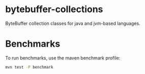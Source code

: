 bytebuffer-collections
======================

ByteBuffer collection classes for java and jvm-based languages.

# Benchmarks

To run benchmarks, use the maven benchmark profile:
```sh
mvn test -P benchmark
```
